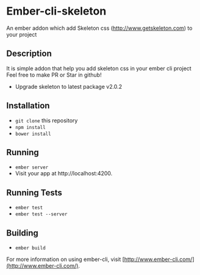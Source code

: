 # Ember-cli-skeleton

An ember addon which add Skeleton css (http://www.getskeleton.com) to your project

## Description
It is simple addon that help you add skeleton css in your ember cli project
Feel free to make PR or Star in github!

* Upgrade skeleton to latest package v2.0.2

## Installation

* `git clone` this repository
* `npm install`
* `bower install`

## Running

* `ember server`
* Visit your app at http://localhost:4200.

## Running Tests

* `ember test`
* `ember test --server`

## Building

* `ember build`

For more information on using ember-cli, visit [http://www.ember-cli.com/](http://www.ember-cli.com/).
